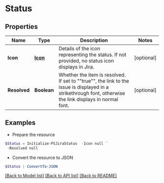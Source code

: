 # Status
## Properties

Name | Type | Description | Notes
------------ | ------------- | ------------- | -------------
**Icon** | [**Icon**](Icon.md) | Details of the icon representing the status. If not provided, no status icon displays in Jira. | [optional] 
**Resolved** | **Boolean** | Whether the item is resolved. If set to &quot;&quot;true&quot;&quot;, the link to the issue is displayed in a strikethrough font, otherwise the link displays in normal font. | [optional] 

## Examples

- Prepare the resource
```powershell
$Status = Initialize-PSJiraStatus  -Icon null `
 -Resolved null
```

- Convert the resource to JSON
```powershell
$Status | ConvertTo-JSON
```

[[Back to Model list]](../README.md#documentation-for-models) [[Back to API list]](../README.md#documentation-for-api-endpoints) [[Back to README]](../README.md)

